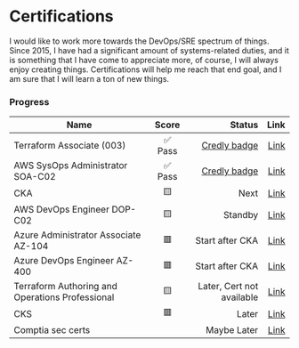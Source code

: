 # Certifications

I would like to work more towards the DevOps/SRE spectrum of things. Since 2015, I have had a significant amount of systems-related duties, and it is something that I have come to appreciate more, of course, I will always enjoy creating things.
Certifications will help me reach that end goal, and I am sure that I will learn a ton of new things.

### Progress

| Name                         | Score                                  | Status | Link  |
| ---------------------------- |:--------------------------------------:| ------:| -----:|
| Terraform Associate (003)    | ✅  Pass | [Credly badge](https://www.credly.com/badges/6eb9439d-b194-428f-beaf-db654bd8f3ec) | [Link](https://developer.hashicorp.com/certifications/infrastructure-automation) |
| AWS SysOps Administrator SOA-C02  | ✅  Pass | [Credly badge](https://www.credly.com/badges/2ce0bc37-8087-4df8-9e69-850b5c3fc1bf) | [Link](https://aws.amazon.com/certification/certified-sysops-admin-associate/) |
| CKA                          | 🟨 | Next | [Link](https://training.linuxfoundation.org/certification/certified-kubernetes-administrator-cka/) |
| AWS DevOps Engineer DOP-C02  | 🟨 | Standby | [Link](https://aws.amazon.com/certification/certified-devops-engineer-professional/) |
| Azure Administrator Associate AZ-104 | 🟥 | Start after CKA | [Link](https://learn.microsoft.com/en-us/credentials/certifications/exams/az-104/) |
| Azure DevOps Engineer AZ-400 | 🟥  | Start after CKA | [Link](https://learn.microsoft.com/en-us/credentials/certifications/exams/az-400/) |
| Terraform Authoring and Operations Professional | 🟨 | Later, Cert not available | [Link](https://developer.hashicorp.com/certifications/infrastructure-automation) |
| CKS                          | 🟥 | Later | [Link](https://training.linuxfoundation.org/certification/certified-kubernetes-security-specialist/) |
| Comptia sec certs      |  | Maybe Later | [Link](https://www.comptia.org/certifications/) |
